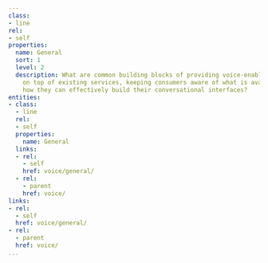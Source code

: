```yaml
---
class:
- line
rel:
- self
properties:
  name: General
  sort: 1
  level: 2
  description: What are common building blocks of providing voice-enablement solutions
    on top of existing services, keeping consumers aware of what is available, and
    how they can effectively build their conversational interfaces?
entities:
- class:
  - line
  rel:
  - self
  properties:
    name: General
  links:
  - rel:
    - self
    href: voice/general/
  - rel:
    - parent
    href: voice/
links:
- rel:
  - self
  href: voice/general/
- rel:
  - parent
  href: voice/
...
```

